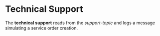 # Technical Support

The **technical support** reads from the _support-topic_ and logs a message simulating a service order creation.
